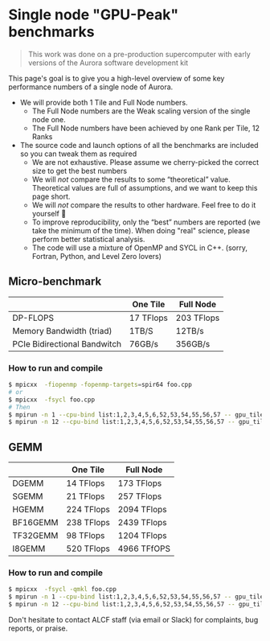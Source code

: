 # Single node "GPU-Peak" benchmarks

> This work was done on a pre-production supercomputer with early versions of the Aurora software development kit

This page's goal is to give you a high-level overview of some key performance numbers of a single node of Aurora. 

- We will provide both 1 Tile and Full Node numbers.
  - The Full Node numbers are the Weak scaling version of the single node one.
  - The Full Node numbers have been achieved by one Rank per Tile, 12 Ranks
- The source code and launch options of all the benchmarks are included so you can tweak them as required
   - We are not exhaustive. Please assume we cherry-picked the correct size to get the best numbers
   -  We will *not* compare the results to some “theoretical” value.  Theoretical values are full of assumptions, and we want to keep this page short.
   -  We will *not* compare the results to other hardware. Feel free to do it yourself 🙂
   - To improve reproducibility, only the “best” numbers are reported (we take the minimum of the time). When doing "real" science, please perform better statistical analysis.
   -  The code will use a mixture of OpenMP and SYCL in C++.  (sorry, Fortran, Python, and Level Zero lovers)

## Micro-benchmark

|            | One Tile   | Full Node  |
| -----------|------------|------------|
| DP-FLOPS   | 17 TFlops  | 203 TFlops| 
| Memory Bandwidth (triad)  | 1TB/S | 12TB/s | 
| PCIe Bidirectional Bandwitch  | 76GB/s | 356GB/s |

### How to run and compile

```bash
$ mpicxx  -fiopenmp -fopenmp-targets=spir64 foo.cpp
# or
$ mpicxx  -fsycl foo.cpp
# Then
$ mpirun -n 1 --cpu-bind list:1,2,3,4,5,6,52,53,54,55,56,57 -- gpu_tile_compact.sh ./a.out
$ mpirun -n 12 --cpu-bind list:1,2,3,4,5,6,52,53,54,55,56,57 -- gpu_tile_compact.sh ./a.out
```

## GEMM

|          | One Tile   | Full Node   |
| ---------|------------|-------------|
| DGEMM    | 14 TFlops  |  173 TFlops |
| SGEMM    | 21 TFlops  |  257 TFlops |
| HGEMM    | 224 TFlops | 2094 TFlops | 
| BF16GEMM | 238 TFlops | 2439 TFlops |
| TF32GEMM | 98 TFlops  | 1204 TFlops |
| I8GEMM   | 520 TFlops | 4966 TFfOPS |

### How to run and compile

```bash
$ mpicxx  -fsycl -qmkl foo.cpp
$ mpirun -n 1 --cpu-bind list:1,2,3,4,5,6,52,53,54,55,56,57 -- gpu_tile_compact.sh ./a.out
$ mpirun -n 12 --cpu-bind list:1,2,3,4,5,6,52,53,54,55,56,57 -- gpu_tile_compact.sh ./a.out

```

Don't hesitate to contact ALCF staff (via email or Slack) for complaints, bug reports, or praise. 
